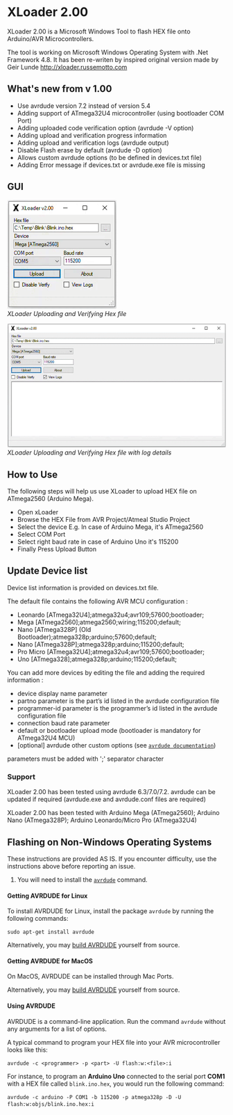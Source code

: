 # XLoader 2.00
XLoader 2.00 is a Microsoft Windows Tool to flash HEX file onto Arduino/AVR Microcontrollers.

The tool is working on Microsoft Windows Operating System with .Net Framework 4.8.
It has been re-writen by inspired original version made by Geir Lunde http://xloader.russemotto.com

## What's new from v 1.00
 - Use avrdude version 7.2 instead of version 5.4
 - Adding support of ATmega32U4 microcontroller (using bootloader COM Port)
 - Adding uploaded code verification option (avrdude -V option)
 - Adding upload and verification progress information
 - Adding upload and verification logs (avrdude output)
 - Disable Flash erase by default (avrdude -D option)
 - Allows custom avrdude options (to be defined in devices.txt file)
 - Adding Error message if devices.txt or avrdude.exe file is missing
 
## GUI 

![Alt text](./XLoader.gif?raw=true "XLoader 2.00")  
*XLoader Uploading and Verifying Hex file*


![Alt text](./XLoader-Logs.gif?raw=true "XLoader 2.00")  
*XLoader Uploading and Verifying Hex file with log details*

## How to Use
The following steps will help us use XLoader to upload HEX file on ATmega2560 (Arduino Mega).

- Open xLoader
- Browse the HEX File from AVR Project/Atmeal Studio Project
- Select the device E.g. In case of Arduino Mega, it's ATmega2560
- Select COM Port
- Select right baud rate in case of Arduino Uno it's 115200
- Finally Press Upload Button

## Update Device list
Device list information is provided on devices.txt file. 

The default file contains the following AVR MCU configuration : 
- Leonardo [ATmega32U4];atmega32u4;avr109;57600;bootloader;
- Mega [ATmega2560];atmega2560;wiring;115200;default;
- Nano [ATmega328P] (Old Bootloader);atmega328p;arduino;57600;default;
- Nano [ATmega328P];atmega328p;arduino;115200;default;
- Pro Micro [ATmega32U4];atmega32u4;avr109;57600;bootloader;
- Uno [ATmega328];atmega328p;arduino;115200;default;

You can add more devices by editing the file and adding the required information :
- device display name parameter
- partno parameter is the part’s id listed in the avrdude configuration file
- programmer-id parameter is the programmer’s id listed in the avrdude configuration file
- connection baud rate parameter 
- default or bootloader upload mode (bootloader is mandatory for ATmega32U4 MCU)
- [optional] avrdude other custom options (see [`avrdude documentation`](https://avrdudes.github.io/avrdude/7.2/avrdude.html))

parameters must be added with ';' separator character

### Support
XLoader 2.00 has been tested using avrdude 6.3/7.0/7.2. avrdude can be updated if required (avrdude.exe and avrdude.conf files are required)

XLoader 2.00 has been tested with Arduino Mega (ATmega2560); Arduino Nano (ATmega328P); Arduino Leonardo/Micro Pro (ATmega32U4)

## Flashing on Non-Windows Operating Systems
These instructions are provided AS IS. If you encounter difficulty, use the instructions above before reporting an issue.
1. You will need to install the [`avrdude`](https://github.com/avrdudes/avrdude) command.

#### Getting AVRDUDE for Linux

To install AVRDUDE for Linux, install the package `avrdude` by running the following commands:

```console
sudo apt-get install avrdude
```

Alternatively, you may [build AVRDUDE](https://github.com/avrdudes/avrdude/wiki) yourself from source.

#### Getting AVRDUDE for MacOS

On MacOS, AVRDUDE can be installed through Mac Ports.

Alternatively, you may [build AVRDUDE](https://github.com/avrdudes/avrdude/wiki) yourself from source.

#### Using AVRDUDE

AVRDUDE is a command-line application. Run the command `avrdude` without any arguments for a list of options.

A typical command to program your HEX file into your AVR microcontroller looks like this:

```console
avrdude -c <programmer> -p <part> -U flash:w:<file>:i
```

For instance, to program an **Arduino Uno** connected to the serial port **COM1** with a HEX file called `blink.ino.hex`,
you would run the following command:

```console
avrdude -c arduino -P COM1 -b 115200 -p atmega328p -D -U flash:w:objs/blink.ino.hex:i
```